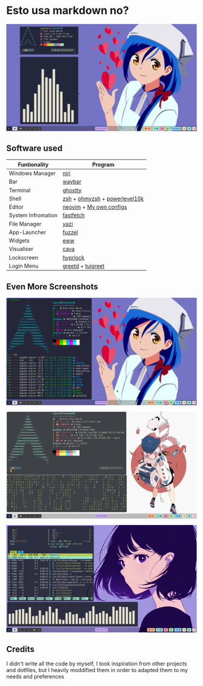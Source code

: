 # Esto usa markdown no?

![Alt text](https://raw.githubusercontent.com/AlguienSasaki/new-dots/main/screenshots/1.png  "Captura incial")

## Software used

| Funtionality      | Program    |
|-------------------|------------|
| Windows Manager | [niri](https://github.com/YaLTeR/niri)  |
| Bar             | [waybar](https://github.com/Alexays/Waybar)      |
| Terminal        | [ghostty](https://github.com/ghostty-org/ghostty)        |
| Shell           | [zsh](https://github.com/zsh-users/zsh) + [ohmyzsh](https://github.com/ohmyzsh/ohmyzsh) + [powerlevel10k](https://github.com/romkatv/powerlevel10k) |
| Editor          | [neovim](https://github.com/neovim/neovim) + [My own configs](https://github.com/AlguienSasaki/nvim-dots)     |
| System Infromation| [fastfetch](https://github.com/fastfetch-cli/fastfetch) | 
| File Manager    | [yazi](https://github.com/sxyazi/yazi)      |
| App-Launcher        | [fuzzel](https://codeberg.org/dnkl/fuzzel)          |
| Widgets| [eww](https://github.com/elkowar/eww) |
| Visualiser    | [cava](https://github.com/karlstav/cava)          |
| Lockscreen      | [hyprlock](https://github.com/hyprwm/hyprlock)  |
| Login Menu      | [greetd](https://github.com/kennylevinsen/greetd) + [tuigreet](https://github.com/apognu/tuigreet)          |

## Even More Screenshots


![Alt text](https://raw.githubusercontent.com/AlguienSasaki/new-dots/main/screenshots/2.png  "Captura incial")


![Alt text](https://raw.githubusercontent.com/AlguienSasaki/new-dots/main/screenshots/3.png  "Captura incial")

![Alt text](https://raw.githubusercontent.com/AlguienSasaki/new-dots/main/screenshots/4.png  "Captura incial")

## Credits

I didn't write all the code by myself, I took inspiration from other projects and dotfiles, but I heavily moddified them in order to adapted them to my needs and preferences



